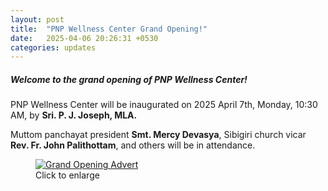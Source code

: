 ```yaml
---
layout: post
title:  "PNP Wellness Center Grand Opening!"
date:   2025-04-06 20:26:31 +0530
categories: updates
---
```


##### Welcome to the grand opening of PNP Wellness Center! 

PNP Wellness Center will be inaugurated on 2025 April 7th, Monday, 10:30 AM, by **Sri. P. J. Joseph, MLA.** 

Muttom panchayat president **Smt. Mercy Devasya**, Sibigiri church vicar **Rev. Fr. John Palithottam**, and others will be in attendance. 

<figure class="mb-4 text-center">
  <a href="{{ site.baseurl }}/img/posts/opening-advert.jpg" target="_blank">
    <img src="{{ site.baseurl }}/img/posts/opening-advert.jpg" alt="Grand Opening Advert" class="img-fluid w-100" >
  </a>
  <figcaption class="mt-2 text-muted">Click to enlarge</figcaption>
</figure>


